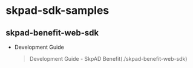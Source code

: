 # skpad-sdk-samples

## skpad-benefit-web-sdk
- Development Guide
  > Development Guide - SkpAD Benefit(./skpad-benefit-web-sdk)
